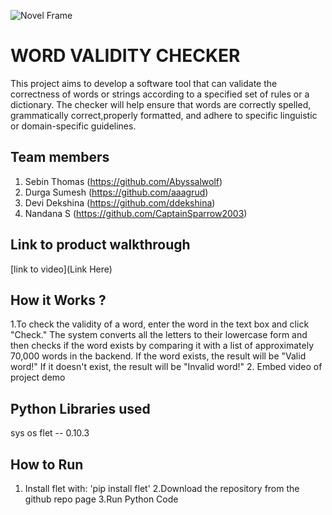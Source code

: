 
![Novel Frame](https://github.com/TH-Activities/saturday-hack-night-template/assets/90635335/4c26e8ac-2dd1-4d75-8e1a-9f7585e3b381)


#  WORD VALIDITY CHECKER
This project aims to develop a software tool that can validate the correctness of words or strings according to a specified set of rules or a dictionary. The checker will help ensure that words are correctly spelled, grammatically correct,properly formatted, and adhere to specific linguistic or domain-specific guidelines.
## Team members
1. Sebin Thomas (https://github.com/Abyssalwolf)
2. Durga Sumesh (https://github.com/aaagrud)
3. Devi Dekshina (https://github.com/ddekshina)
4. Nandana S (https://github.com/CaptainSparrow2003)
## Link to product walkthrough
[link to video](Link Here)
## How it Works ?
1.To check the validity of a word, enter the word in the text box and click "Check." The system converts all the letters to their lowercase form and then checks if the word exists by comparing it with a list of approximately 70,000 words in the backend. If the word exists, the result will be "Valid word!" If it doesn't exist, the result will be "Invalid word!"
2. Embed video of project demo
## Python Libraries used
   sys
   os
   flet -- 0.10.3
## How to Run
1. Install flet with: 'pip install flet'
2.Download the repository from the github repo page
3.Run Python Code
